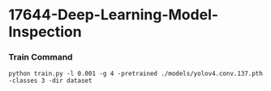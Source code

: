 # 17644-Deep-Learning-Model-Inspection
### Train Command
```
python train.py -l 0.001 -g 4 -pretrained ./models/yolov4.conv.137.pth -classes 3 -dir dataset
```
